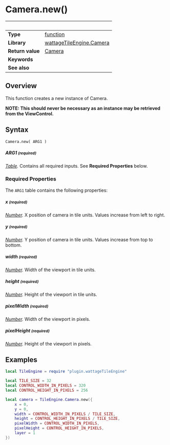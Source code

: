 # Camera.new()

|                      | &nbsp; 
| -------------------- | ---------------------------------------------------------------
| __Type__             | [function](http://docs.coronalabs.com/api/type/Function.html)
| __Library__          | [wattageTileEngine.Camera](type_camera.markdown)
| __Return value__     | [Camera](type_camera.markdown)
| __Keywords__         | 
| __See also__         | 


## Overview

This function creates a new instance of Camera.

**NOTE: This should never be necessary as an instance may be retrieved
from the ViewControl.**


## Syntax

	Camera.new( ARG1 )

##### ARG1 <small>(required)</small>
_[Table](http://docs.coronalabs.com/api/type/Table.html)._
Contains all required inputs. See **Required Properties** below.


### Required Properties

The `ARG1` table contains the following properties:

##### x <small>(required)</small>
_[Number](https://docs.coronalabs.com/api/type/Number.html)._ X position of camera in tile units.  Values increase from
left to right.

##### y <small>(required)</small>
_[Number](https://docs.coronalabs.com/api/type/Number.html)._ Y position of camera in tile units.  Values increase from
top to bottom.

##### width <small>(required)</small>
_[Number](https://docs.coronalabs.com/api/type/Number.html)._ Width of the viewport in tile units.

##### height <small>(required)</small>
_[Number](https://docs.coronalabs.com/api/type/Number.html)._ Height of the viewport in tile units.

##### pixelWidth <small>(required)</small>
_[Number](https://docs.coronalabs.com/api/type/Number.html)._ Width of the viewport in pixels.

##### pixelHeight <small>(required)</small>
_[Number](https://docs.coronalabs.com/api/type/Number.html)._ Height of the viewport in pixels.


## Examples

``````lua
local TileEngine = require "plugin.wattageTileEngine"

local TILE_SIZE = 32
local CONTROL_WIDTH_IN_PIXELS = 320
local CONTROL_HEIGHT_IN_PIXELS = 256

local camera = TileEngine.Camera.new({
    x = 0,
    y = 0,
    width = CONTROL_WIDTH_IN_PIXELS / TILE_SIZE,
    height = CONTROL_HEIGHT_IN_PIXELS / TILE_SIZE,
    pixelWidth = CONTROL_WIDTH_IN_PIXELS,
    pixelHeight = CONTROL_HEIGHT_IN_PIXELS,
    layer = 1
})
``````
